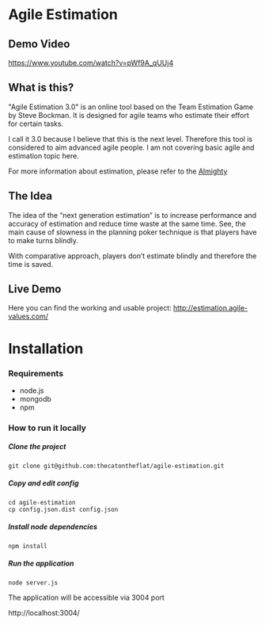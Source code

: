 # Agile Estimation

## Demo Video

https://www.youtube.com/watch?v=pWf9A_qUUj4

## What is this?

"Agile Estimation 3.0" is an online tool based on the Team Estimation Game by Steve Bockman. It is designed for agile teams who estimate their effort for certain tasks.

I call it 3.0 because I believe that this is the next level. Therefore this tool is considered to aim advanced agile people. I am not covering basic agile and estimation topic here.

For more information about estimation, please refer to the [Almighty](http://google.com)

## The Idea

The idea of the “next generation estimation” is to increase performance and accuracy of estimation and reduce time waste at the same time. See, the main cause of slowness in the planning poker technique is that players have to make turns blindly.

With comparative approach, players don’t estimate blindly and therefore the time is saved.

## Live Demo

Here you can find the working and usable project:
http://estimation.agile-values.com/

# Installation

### Requirements

* node.js
* mongodb
* npm


### How to run it locally

##### Clone the project
```
git clone git@github.com:thecatontheflat/agile-estimation.git
```

##### Copy and edit config
```
cd agile-estimation
cp config.json.dist config.json
```

##### Install node dependencies
```
npm install
```

##### Run the application
```
node server.js
```

The application will be accessible via 3004 port

http://localhost:3004/
